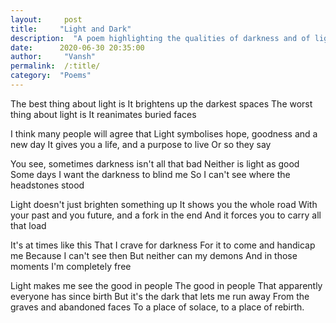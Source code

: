 ```yaml
---
layout:     post
title:     "Light and Dark"
description:  "A poem highlighting the qualities of darkness and of light"
date:      2020-06-30 20:35:00
author:     "Vansh"
permalink:  /:title/
category:  "Poems"
---
```


The best thing about light is
It brightens up the darkest spaces
The worst thing about light is
It reanimates buried faces

I think many people will agree that
Light symbolises hope, goodness and a new day
It gives you a life, and a purpose to live
Or so they say

You see, sometimes darkness isn't all that bad
Neither is light as good
Some days I want the darkness to blind me
So I can't see where the headstones stood

Light doesn't just brighten something up
It shows you the whole road
With your past and you future, and a fork in the end
And it forces you to carry all that load

It's at times like this
That I crave for darkness
For it to come and handicap me
Because I can't see then
But neither can my demons
And in those moments I'm completely free

Light makes me see the good in people
The good in people
That apparently everyone has since birth
But it's the dark that lets me run away
From the graves and abandoned faces
To a place of solace, to a place of rebirth.
